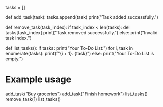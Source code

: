 tasks = []

def add_task(task):
    tasks.append(task)
    print("Task added successfully.")

def remove_task(task_index):
    if task_index < len(tasks):
        del tasks[task_index]
        print("Task removed successfully.")
    else:
        print("Invalid task index.")

def list_tasks():
    if tasks:
        print("Your To-Do List:")
        for i, task in enumerate(tasks):
            print(f"{i + 1}. {task}")
    else:
        print("Your To-Do List is empty.")

# Example usage
add_task("Buy groceries")
add_task("Finish homework")
list_tasks()
remove_task(1)
list_tasks()
